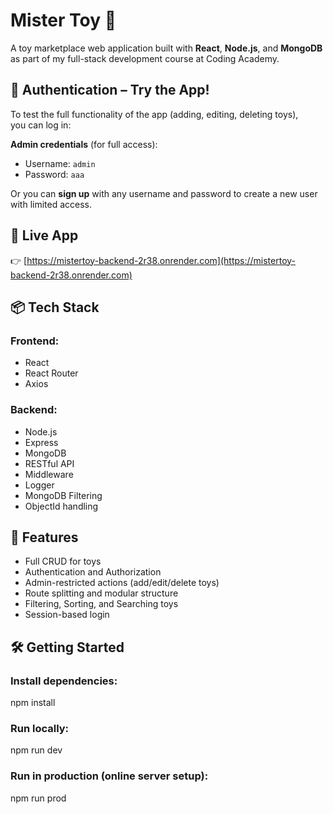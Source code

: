 # Mister Toy 🧸

A toy marketplace web application built with **React**, **Node.js**, and **MongoDB**  
as part of my full-stack development course at Coding Academy.

## 🔐 Authentication – Try the App!

To test the full functionality of the app (adding, editing, deleting toys),  
you can log in:

**Admin credentials** (for full access):

- Username: `admin`  
- Password: `aaa`

Or you can **sign up** with any username and password to create a new user with limited access.


## 🔗 Live App

👉 [https://mistertoy-backend-2r38.onrender.com](https://mistertoy-backend-2r38.onrender.com)


## 📦 Tech Stack

### Frontend:

- React  
- React Router  
- Axios  

### Backend:

- Node.js  
- Express  
- MongoDB  
- RESTful API  
- Middleware  
- Logger  
- MongoDB Filtering  
- ObjectId handling  


## 🚀 Features

- Full CRUD for toys  
- Authentication and Authorization  
- Admin-restricted actions (add/edit/delete toys)  
- Route splitting and modular structure  
- Filtering, Sorting, and Searching toys  
- Session-based login  


## 🛠️ Getting Started

### Install dependencies:
npm install

### Run locally:
npm run dev

### Run in production (online server setup):
npm run prod
